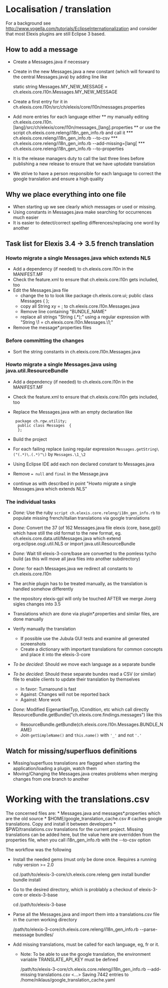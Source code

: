 # Localisation / translation

For a background see http://www.vogella.com/tutorials/EclipseInternationalization and consider that most Elexis plugins are still Eclipse 3 based.

## How to add a message

* Create a Messages.java if necessary
* Create in the new Messages.java a new constant (which will forward to the central Messages.java) by adding line like 

    static string Messages.MY_NEW_MESSAGE = ch.elexis.core.l10n.Messages.MY_NEW_MESSAGE
    
* Create a first entry for it in ch.elexis.core.l10n/src/ch/elexis/core/l10n/messages.properties
* Add more entries for each language either
** my manually editing  ch.elexis.core.l10n.[lang]/src/ch/elexis/core/l10n/messages_[lang].properties
** or use the script ch.elexis.core.releng/i18n_gen_info.rb and call it 
*** ch.elexis.core.releng/i18n_gen_info.rb --to-csv
*** ch.elexis.core.releng/i18n_gen_info.rb --add-missing=[lang[
*** ch.elexis.core.releng/i18n_gen_info.rb --to-properties

* It is the release managers duty to call the last three lines before publishing a new release to ensure that we have uptodate translation
* We strive to have a person responsible for each language to correct the google translation and ensure a high quality

## Why we place everything into one file

* When starting up we see clearly which messages or used or missing.
* Using constants in Messages.java make searching for occurrences much easier
* It is easier to detect/correct spelling differences/replacing one word by another

## Task list for Elexis 3.4 -> 3.5 french translation

### Howto migrate a single Messages.java which extends NLS

* Add a dependency (if needed) to ch.elexis.core.l10n in the MANIFEST.MF
* Check the feature.xml to ensure that ch.elexis.core.l10n gets included, too
* Edit the Messages.java file
	* change the to to look like
	   package ch.elexis.core.ui;
	    public class Messages  {
	    };	
	* copy all String xy = ; to ch.elexis.core.l10n.Messages.java
	* Remove line containing "BUNDLE_NAME"
	* replace all strings "String (.*);" using a regular expression with "String \1 = ch.elexis.core.l10n.Messages.\1;"
* Remove the message*.properties files

### Before committing the changes

* Sort the string constants in ch.elexis.core.l10n.Messages.java

### Howto migrate a single Messages.java using  java.util.ResourceBundle

* Add a dependency (if needed) to ch.elexis.core.l10n in the MANIFEST.MF
* Check the feature.xml to ensure that ch.elexis.core.l10n gets included, too
* Replace the Messages.java with an empty declaration like

	   package ch.rgw.utility;
	    public class Messages  {
	    };	
 
* Build the project 
* For each failing replace (using regular expression `Messages.getString\("(.*)\.(.*)"\)`  by `Messages.\1_\2`
* Using Eclipse IDE add  each non declared constant to Messages.java
* Remove `= null` and `final` in the Message.java
* continue as with described in point "Howto migrate a single Messages.java which extends NLS"

### The individual tasks

* *Done:* Use the ruby `script ch.elexis.core.releng/i18n_gen_info.rb` to populate missing french/italian translations via google translations
* *Done:* Convert the 37 (of 162 Messages.java file elexis (core, base,gpl)) which have still the old format to the new format, eg.
  ch.elexis.core.data.util/Messages.java which extend org.eclipse.osgi.util.NLS or import java.util.ResourceBundle
* *Done:* Wait till elexis-3-core/base are converted to the pomless tycho build (as this will move all java files into another subdirectory)
* *Done:* for each Messages.java we redirect all constants to ch.elexis.core.l10n
* The archie plugin has to be treated manually, as the translation is handled somehow differently
* the repository elexis-gpl will only be touched AFTER we merge Joerg sigles changes into 3.5
* Translations which are done via plugin*.properties and similar files, are done manually
* Verify manually the translation
	* If possible use the Jubula GUI tests and examine all generated screenshots
	* Create a dictionary with important translations for common concepts and place it into the elexis-3-core
* *To be decided*: Should we move each language as a separate bundle
* *To be decided*: Should these separate bundes read a CSV (or similar) file to enable clients to update their translation by themselves
	* In favor: Turnaround is fast
	* Against: Changes will not be reported back
	* Against: More work
	
* *Done:* Modified EigenartikelTyp, ICondition, etc which call directly ResourceBundle.getBundle("ch.elexis.core.findings.messages") like this
	* ResourceBundle.getBundle(ch.elexis.core.l10n.Messages.BUNDLE_NAME)
	* Join `getSimpleName()` and `this.name()` with `'_'` and not `'.'`

## Watch for missing/superfluos definitions

* Missing/superfluos translations are flagged when starting the application/loading a plugin, watch them
* Moving/Changing the Messages.java creates problems when merging changes from one branch to another

# Working with the translations.csv

The concerned files are:
    * Messages.java and messages*.properties which are the old source
    * $HOME/google_translation_cache.csv # caches google translations. Copy and install it between developers
    * $PWD/translations.csv translations for the current project. Missing translations can be added here,
      but the value here are overridden from the properties file, when you call i18n_gen_info.rb with the --to-csv option

The workflow was the following

* Install the needed gems (must only be done once. Requires a running ruby version >= 2.0

	cd /path/to/elexis-3-core/ch.elexis.core.releng
	gem install bundler
	bundle install

* Go to the desired directory, which is problably a checkout of elexis-3-core or elexis-3-base

	 cd /path/to/elexis-3-base

* Parse all the Messages.java and import them into a translations.csv file in the curren working directory

     /path/to/elexis-3-core/ch.elexis.core.releng/i18n_gen_info.rb --parse-messsage bundles/

* Add missing translations, must be called for each language, eg, fr or it.

	* Note: To be able to use the google translation, the environment variable TRANSLATE_API_KEY must be defined

	  /path/to/elexis-3-core/ch.elexis.core.releng/i18n_gen_info.rb --add-missing translations.csv
      <...>
      Saving 7442 entries to /home/niklaus/google_translation_cache.yaml

